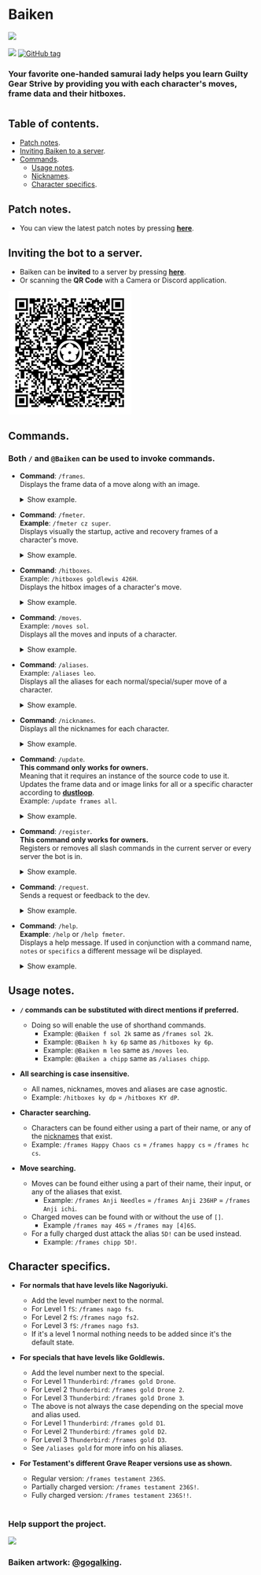 

# Baiken

<img src="https://user-images.githubusercontent.com/80072600/213743131-11012730-7bcd-4ab2-a6b4-e7406fdec419.jpg" />

[![](https://img.shields.io/static/v1?label=Sponsor&message=%E2%9D%A4&logo=GitHub&color=%23fe8e86)](https://github.com/sponsors/yakiimoninja)
[![GitHub tag](https://img.shields.io/github/tag/yakiimoninja/baiken.svg)](https://github.com/yakiimoninja/baiken/releases/latest)

### Your favorite one-handed samurai lady helps you learn Guilty Gear Strive by providing you with each character's moves, frame data and their hitboxes.
#

## Table of contents.
- [Patch notes](https://github.com/yakiimoninja/baiken/releases).
- [Inviting Baiken to a server](#inviting-the-bot-to-a-server).
- [Commands](#commands).
    - [Usage notes](#usage-notes).
    - [Nicknames](data/nicknames.json).
    - [Character specifics](#character-specifics).

## Patch notes.
- You can view the latest patch notes by pressing [**here**](https://github.com/yakiimoninja/baiken/releases).

## Inviting the bot to a server.
- Baiken can be **invited** to a server by pressing [**here**](https://discord.com/api/oauth2/authorize?client_id=919027797429727272&permissions=2147535872&scope=bot%20applications.commands).
- Or scanning the **QR Code** with a Camera or Discord application.

<img src="data/images/baiken_qr.png" width="250" height="250" />

## Commands.
### Both **`/`** and **`@Baiken`** can be used to invoke commands.
- **Command**: `/frames`. \
Displays the frame data of a move along with an image.
    <details>
        <summary>Show example.</summary>
        <p>
            <img src"https://user-images.githubusercontent.com/80072600/213763206-277c7615-66f2-4815-8e66-8da6f5fb70a9.png/>
        </p>
    </details>

- **Command**: `/fmeter`.\
**Example**: `/fmeter cz super`.\
Displays visually the startup, active and recovery frames of a character's move.
    <details>
        <summary>Show example.</summary>
        <p>
            <img src"https://user-images.githubusercontent.com/80072600/213763165-e7499889-9aba-4a98-9e3e-6bd12399e40e.png/>
        </p>
    </details>

- **Command**: `/hitboxes`. \
Example: `/hitboxes goldlewis 426H`.\
Displays the hitbox images of a character's move.
    <details>
        <summary>Show example.</summary>
        <p>
            <img src"https://user-images.githubusercontent.com/80072600/213763221-f648e100-be22-4669-9d89-ad01dd0c2736.png/>
        </p>
    </details>
  
- **Command**: `/moves`.\
Example: `/moves sol`.\
Displays all the moves and inputs of a character.
    <details>
        <summary>Show example.</summary>
        <p>
            <img src"https://user-images.githubusercontent.com/80072600/213763223-bd3785a8-2070-44ce-93ab-9c8bd2abbc31.png/>
        </p>
    </details>

- **Command**: `/aliases`.\
Example: `/aliases leo`.\
Displays all the aliases for each normal/special/super move of a character.
    <details>
        <summary>Show example.</summary>
        <p>
            <img src="<img src"https://user-images.githubusercontent.com/80072600/213761709-c08bda5a-4b0b-4d66-85b3-7bb6ef4b814d.png/>" />
        </p>
    </details>

- **Command**: `/nicknames`.\
Displays all the nicknames for each character.
    <details>
        <summary>Show example.</summary>
        <p>
            <img src"https://user-images.githubusercontent.com/80072600/213763225-608c9a50-f8bb-4c6b-bbba-72b24082a6d3.png/>
        </p>
    </details>

- **Command**: `/update`.\
**This command only works for owners.** \
Meaning that it requires an instance of the source code to use it. \
Updates the frame data and or image links for all or a specific character according to [**dustloop**](https://dustloop.com). \
Example: `/update frames all`.
    <details>
        <summary>Show example.</summary>
        <p>
            <img src"https://user-images.githubusercontent.com/80072600/213763235-1305c8cd-e58f-4200-a008-744f65df32d7.png/>
        </p>
    </details>

- **Command**: `/register`.\
**This command only works for owners.** \
Registers or removes all slash commands in the current server or every server the bot is in.
    <details>
        <summary>Show example.</summary>
        <p>
            <img src"https://user-images.githubusercontent.com/80072600/213763229-8e7bc940-ac37-462c-b755-2c6ebd063221.png/>
        </p>
    </details>

- **Command**: `/request`.\
Sends a request or feedback to the dev.
    <details>
        <summary>Show example.</summary>
        <p>
            <img src"https://user-images.githubusercontent.com/80072600/213763233-b40acb55-53d6-4916-a145-6b7d95c1e15d.png/>
        </p>
    </details>

- **Command**: `/help`.\
**Example**: `/help` or `/help fmeter`.\
Displays a help message. If used in conjunction with a command name, `notes` or `specifics` a different message wil be displayed.
    <details>
        <summary>Show example.</summary>
        <p>
            <img src"https://user-images.githubusercontent.com/80072600/213763210-50dce454-5195-467a-8284-cdd6acdf9da5.png/>
            <img src"https://user-images.githubusercontent.com/80072600/213763215-8dba5d56-5060-4e8f-9808-090bb1517484.png/>
        </p>
    </details>

## Usage notes.

- **`/` commands can be substituted with direct mentions if preferred.**
    - Doing so will enable the use of shorthand commands.
        - Example: `@Baiken f sol 2k` same as `/frames sol 2k`.
        - Example: `@Baiken h ky 6p` same as `/hitboxes ky 6p`.
        - Example: `@Baiken m leo` same as `/moves leo`.
        - Example: `@Baiken a chipp` same as `/aliases chipp`.

- **All searching is case insensitive.**
  - All names, nicknames, moves and aliases are case agnostic.
  - Example: `/hitboxes ky dp` = `/hitboxes KY dP`.

- **Character searching.**
  - Characters can be found either using a part of their name, or any of the [nicknames](https://github.com/yakiimoninja/baiken/blob/main/data/nicknames.json) that exist.
  - Example: `/frames Happy Chaos cs` = `/frames happy cs` = `/frames hc cs`.

- **Move searching.**
   - Moves can be found either using a part of their name, their input, or any of the aliases that exist.
      - Example: `/frames Anji Needles` = `/frames Anji 236HP` = `/frames Anji ichi`.
   - Charged moves can be found with or without the use of `[]`.
      - Example `/frames may 46S` = `/frames may [4]6S`.
   - For a fully charged dust attack the alias `5D!` can be used instead.
      - Example: `/frames chipp 5D!`.

## Character specifics.
- **For normals that have levels like Nagoriyuki.**
  - Add the level number next to the normal.
  - For Level 1 `fS`: `/frames nago fs`. 
  - For Level 2 `fS`: `/frames nago fs2`.
  - For Level 3 `fS`: `/frames nago fs3`.
  - If it's a level 1 normal nothing needs to be added since it's the default state.

- **For specials that have levels like Goldlewis.**
  - Add the level number next to the special.
  - For Level 1 `Thunderbird`: `/frames gold Drone`.
  - For Level 2 `Thunderbird`: `/frames gold Drone 2`.
  - For Level 3 `Thunderbird`: `/frames gold Drone 3`.
  - The above is not always the case depending on the special move and alias used.
  - For Level 1 `Thunderbird`: `/frames gold D1`.
  - For Level 2 `Thunderbird`: `/frames gold D2`.
  - For Level 3 `Thunderbird`: `/frames gold D3`.
  - See `/aliases gold` for more info on his aliases.

- **For Testament's different Grave Reaper versions use as shown.**
  - Regular version: `/frames testament 236S`.
  - Partially charged version: `/frames testament 236S!`.
  - Fully charged version: `/frames testament 236S!!`.
#
### Help support the project.
[![](https://img.shields.io/static/v1?label=Sponsor&message=%E2%9D%A4&logo=GitHub&color=%23fe8e86)](https://github.com/sponsors/yakiimoninja)
### Baiken artwork: [@gogalking](https://twitter.com/gogalking/status/1307199393607553024).
